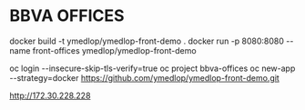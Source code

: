 BBVA OFFICES
 =============

 docker build -t ymedlop/ymedlop-front-demo .
 docker run -p 8080:8080 --name front-offices ymedlop/ymedlop-front-demo


oc login --insecure-skip-tls-verify=true
oc project bbva-offices
oc new-app --strategy=docker https://github.com/ymedlop/ymedlop-front-demo.git

http://172.30.228.228